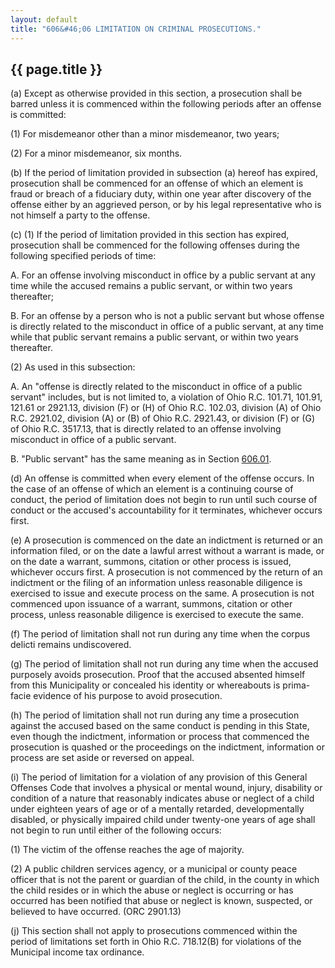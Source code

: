```yaml
---
layout: default
title: "606&#46;06 LIMITATION ON CRIMINAL PROSECUTIONS."
---
```


{{ page.title }}
----------------

(a) Except as otherwise provided in this section, a prosecution shall be barred unless it is commenced within the following periods after an offense is committed:

(1) For misdemeanor other than a minor misdemeanor, two years;

(2) For a minor misdemeanor, six months.

(b) If the period of limitation provided in subsection (a) hereof has expired, prosecution shall be commenced for an offense of which an element is fraud or breach of a fiduciary duty, within one year after discovery of the offense either by an aggrieved person, or by his legal representative who is not himself a party to the offense.

(c) (1) If the period of limitation provided in this section has expired, prosecution shall be commenced for the following offenses during the following specified periods of time:

  A. For an offense involving misconduct in office by a public servant at any time while the accused remains a public servant, or within two years thereafter;

  B. For an offense by a person who is not a public servant but whose offense is directly related to the misconduct in office of a public servant, at any time while that public servant remains a public servant, or within two years thereafter.

(2) As used in this subsection:

  A. An "offense is directly related to the misconduct in office of a public servant" includes, but is not limited to, a violation of Ohio R.C. 101.71, 101.91, 121.61 or 2921.13, division (F) or (H) of Ohio R.C. 102.03, division (A) of Ohio R.C. 2921.02, division (A) or (B) of Ohio R.C. 2921.43, or division (F) or (G) of Ohio R.C. 3517.13, that is directly related to an offense involving misconduct in office of a public servant.

  B. "Public servant" has the same meaning as in Section [606.01](28f4ad3b.html).

(d) An offense is committed when every element of the offense occurs. In the case of an offense of which an element is a continuing course of conduct, the period of limitation does not begin to run until such course of conduct or the accused's accountability for it terminates, whichever occurs first.

(e) A prosecution is commenced on the date an indictment is returned or an information filed, or on the date a lawful arrest without a warrant is made, or on the date a warrant, summons, citation or other process is issued, whichever occurs first. A prosecution is not commenced by the return of an indictment or the filing of an information unless reasonable diligence is exercised to issue and execute process on the same. A prosecution is not commenced upon issuance of a warrant, summons, citation or other process, unless reasonable diligence is exercised to execute the same.

(f) The period of limitation shall not run during any time when the corpus delicti remains undiscovered.

(g) The period of limitation shall not run during any time when the accused purposely avoids prosecution. Proof that the accused absented himself from this Municipality or concealed his identity or whereabouts is prima-facie evidence of his purpose to avoid prosecution.

(h) The period of limitation shall not run during any time a prosecution against the accused based on the same conduct is pending in this State, even though the indictment, information or process that commenced the prosecution is quashed or the proceedings on the indictment, information or process are set aside or reversed on appeal. 

(i) The period of limitation for a violation of any provision of this General Offenses Code that involves a physical or mental wound, injury, disability or condition of a nature that reasonably indicates abuse or neglect of a child under eighteen years of age or of a mentally retarded, developmentally disabled, or physically impaired child under twenty-one years of age shall not begin to run until either of the following occurs:

(1) The victim of the offense reaches the age of majority.

(2) A public children services agency, or a municipal or county peace officer that is not the parent or guardian of the child, in the county in which the child resides or in which the abuse or neglect is occurring or has occurred has been notified that abuse or neglect is known, suspected, or believed to have occurred. (ORC 2901.13)

(j) This section shall not apply to prosecutions commenced within the period of limitations set forth in Ohio R.C. 718.12(B) for violations of the Municipal income tax ordinance.